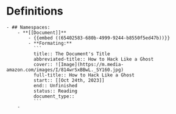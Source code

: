 # Definitions
	- ## Namespaces:
		- **[[Document]]**
			- {{embed ((65402583-680b-4999-9244-b8550f5ed47b))}}
			- **Formating:**
			  ```
			  title:: The Document's Title
			  abbreviated-title:: How to Hack Like a Ghost 
			  cover:: ![Image](https://m.media-amazon.com/images/I/814wrSxBBwL._SY160.jpg)
			  full-title:: How to Hack Like a Ghost
			  start:: [[Oct 24th, 2023]]
			  end:: Unfinished
			  status:: Reading
			  document_type::
			  ```
		-
